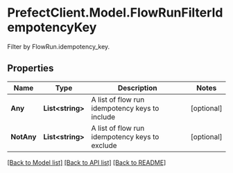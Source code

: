 # PrefectClient.Model.FlowRunFilterIdempotencyKey
Filter by FlowRun.idempotency_key.

## Properties

Name | Type | Description | Notes
------------ | ------------- | ------------- | -------------
**Any** | **List&lt;string&gt;** | A list of flow run idempotency keys to include | [optional] 
**NotAny** | **List&lt;string&gt;** | A list of flow run idempotency keys to exclude | [optional] 

[[Back to Model list]](../README.md#documentation-for-models) [[Back to API list]](../README.md#documentation-for-api-endpoints) [[Back to README]](../README.md)

